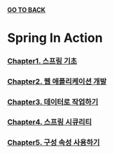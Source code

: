 #### [GO TO BACK](../../../../../../../../../README.md)

# Spring In Action

### [Chapter1. 스프링 기초](./chapter1/README.md)
### [Chapter2. 웹 애플리케이션 개발](./chapter2/README.md)
### [Chapter3. 데이터로 작업하기](./chapter3/README.md)
### [Chapter4. 스프링 시큐리티](./chapter4/README.md)
### [Chapter5. 구성 속성 사용하기](./chapter5/README.md)
